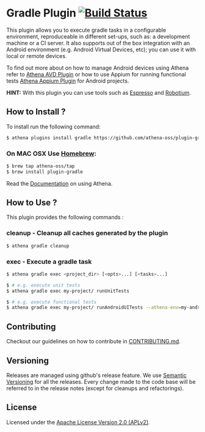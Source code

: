 # Gradle Plugin [![Build Status](https://travis-ci.org/athena-oss/plugin-gradle.svg?branch=master)](https://travis-ci.org/athena-oss/plugin-gradle)

This plugin allows you to execute gradle tasks in a configurable environment, reproduceable in different set-ups, such as: a development machine or a CI server. It also supports out of the box integration with an Android environment (e.g. Android Virtual Devices, etc); you can use it with local or remote devices.

To find out more about on how to manage Android devices using Athena refer to [Athena AVD Plugin](https://github.com/athena-oss/plugin-avd) or how to use Appium for running functional tests [Athena Appium Plugin](https://github.com/athena-oss/plugin-appium) for Android projects.

**HINT:** With this plugin you can use tools such as [Espresso](https://developer.android.com/training/testing/ui-testing/index.html) and [Robotium](http://www.robotium.org).

## How to Install ?

To install run the following command:

```bash
$ athena plugins install gradle https://github.com/athena-oss/plugin-gradle.git
```

### On MAC OSX Use [Homebrew](http://brew.sh/):

```bash
$ brew tap athena-oss/tap
$ brew install plugin-gradle
```

Read the [Documentation](http://athena-oss.github.io/plugin-gradle) on using Athena.

## How to Use ?

This plugin provides the following commands :

### cleanup - Cleanup all caches generated by the plugin

```bash
$ athena gradle cleanup
```

### exec - Execute a gradle task

```bash
$ athena gradle exec <project_dir> [<opts>...] [<tasks>...]

$ # e.g. execute unit tests
$ athena gradle exec my-project/ runUnitTests

$ # e.g. execute functional tests
$ athena gradle exec my-project/ runAndroidUITests --athena-env=my-android.env --with-avd=192.168.99.101:5555
```
## Contributing

Checkout our guidelines on how to contribute in [CONTRIBUTING.md](CONTRIBUTING.md).

## Versioning

Releases are managed using github's release feature. We use [Semantic Versioning](http://semver.org) for all
the releases. Every change made to the code base will be referred to in the release notes (except for
cleanups and refactorings).

## License

Licensed under the [Apache License Version 2.0 (APLv2)](LICENSE).
